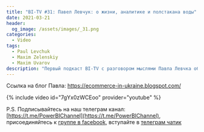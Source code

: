 ```yaml
---
title: "BI-TV #31: Павел Левчук: о жизни, аналитике и полстакана воды"
date: 2021-03-21
header:
  og_image: /assets/images/_31.png
categories:
  - Video
tags:
  - Paul Levchuk
  - Maxim Zelenskiy
  - Maxim Uvarov
description: "Первый подкаст BI-TV с разговором мыслями Павла Левчка об аналитическом ремесле."
---
```


Ссылка на блог Павла: https://ecommerce-in-ukraine.blogspot.com/


{% include video id="7gYx0zWCEoo" provider="youtube" %}

P.S. Подписывайтесь на наш телеграм канал: [https://t.me/PowerBIChannel](https://t.me/PowerBIChannel), присоединяйтесь к [группе в facebook](https://www.facebook.com/groups/powerBiForever), вступайте в [телеграм чатик](https://t.me/PBI_Rus/)
